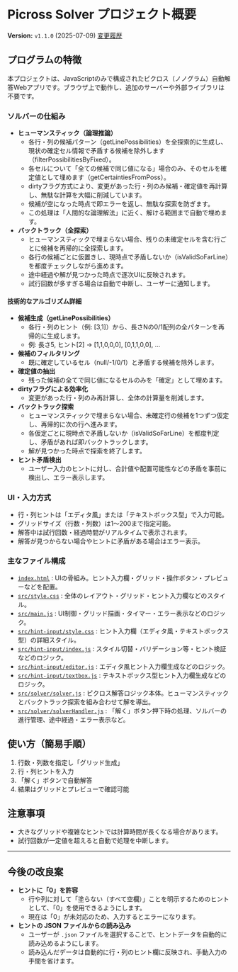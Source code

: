 # Picross Solver プロジェクト概要

**Version:** `v1.1.0` (2025-07-09) [変更履歴](CHANGELOG.md)

## プログラムの特徴
本プロジェクトは、JavaScriptのみで構成されたピクロス（ノノグラム）自動解答Webアプリです。ブラウザ上で動作し、追加のサーバーや外部ライブラリは不要です。

### ソルバーの仕組み
- **ヒューマンスティック（論理推論）**
  - 各行・列の候補パターン（getLinePossibilities）を全探索的に生成し、現状の確定セル情報で矛盾する候補を除外します（filterPossibilitiesByFixed）。
  - 各セルについて「全ての候補で同じ値になる」場合のみ、そのセルを確定値として埋めます（getCertaintiesFromPoss）。
  - dirtyフラグ方式により、変更があった行・列のみ候補・確定値を再計算し、無駄な計算を大幅に削減しています。
  - 候補が空になった時点で即エラーを返し、無駄な探索を防ぎます。
  - この処理は「人間的な論理解法」に近く、解ける範囲まで自動で埋めます。
- **バックトラック（全探索）**
  - ヒューマンスティックで埋まらない場合、残りの未確定セルを含む行ごとに候補を再帰的に全探索します。
  - 各行の候補ごとに仮置きし、現時点で矛盾しないか（isValidSoFarLine）を都度チェックしながら進めます。
  - 途中経過や解が見つかった時点で逐次UIに反映されます。
  - 試行回数が多すぎる場合は自動で中断し、ユーザーに通知します。

#### 技術的なアルゴリズム詳細
- **候補生成（getLinePossibilities）**
  - 各行・列のヒント（例: [3,1]）から、長さNの0/1配列の全パターンを再帰的に生成します。
  - 例: 長さ5, ヒント[2] → [1,1,0,0,0], [0,1,1,0,0], ...
- **候補のフィルタリング**
  - 既に確定しているセル（null/-1/0/1）と矛盾する候補を除外します。
- **確定値の抽出**
  - 残った候補の全てで同じ値になるセルのみを「確定」として埋めます。
- **dirtyフラグによる効率化**
  - 変更があった行・列のみ再計算し、全体の計算量を削減します。
- **バックトラック探索**
  - ヒューマンスティックで埋まらない場合、未確定行の候補を1つずつ仮定し、再帰的に次の行へ進みます。
  - 各仮定ごとに現時点で矛盾しないか（isValidSoFarLine）を都度判定し、矛盾があれば即バックトラックします。
  - 解が見つかった時点で探索を終了します。
- **ヒント矛盾検出**
  - ユーザー入力のヒントに対し、合計値や配置可能性などの矛盾を事前に検出し、エラー表示します。

### UI・入力方式
- 行・列ヒントは「エディタ風」または「テキストボックス型」で入力可能。
- グリッドサイズ（行数・列数）は1～200まで指定可能。
- 解答中は試行回数・経過時間がリアルタイムで表示されます。
- 解答が見つからない場合やヒントに矛盾がある場合はエラー表示。

### 主なファイル構成
- [`index.html`](index.html) : UIの骨組み。ヒント入力欄・グリッド・操作ボタン・プレビューなどを配置。
- [`src/style.css`](src/style.css) : 全体のレイアウト・グリッド・ヒント入力欄などのスタイル。
- [`src/main.js`](src/main.js) : UI制御・グリッド描画・タイマー・エラー表示などのロジック。
- [`src/hint-input/style.css`](src/hint-input/style.css) : ヒント入力欄（エディタ風・テキストボックス型）の詳細スタイル。
- [`src/hint-input/index.js`](src/hint-input/index.js) : スタイル切替・バリデーション等・ヒント検証などのロジック。
- [`src/hint-input/editor.js`](src/hint-input/editor.js) : エディタ風ヒント入力欄生成などのロジック。
- [`src/hint-input/textbox.js`](src/hint-input/textbox.js) : テキストボックス型ヒント入力欄生成などのロジック。
- [`src/solver/solver.js`](src/solver/solver.js) : ピクロス解答ロジック本体。ヒューマンスティックとバックトラック探索を組み合わせて解を導出。
- [`src/solver/solverHandler.js`](src/solver/solver-handler.js) : 「解く」ボタン押下時の処理、ソルバーの進行管理、途中経過・エラー表示など。

## 使い方（簡易手順）
1. 行数・列数を指定し「グリッド生成」
2. 行・列ヒントを入力
3. 「解く」ボタンで自動解答
4. 結果はグリッドとプレビューで確認可能

## 注意事項
- 大きなグリッドや複雑なヒントでは計算時間が長くなる場合があります。
- 試行回数が一定値を超えると自動で処理を中断します。

---

## 今後の改良案

- **ヒントに「0」を許容**
  - 行や列に対して「塗らない（すべて空欄）」ことを明示するためのヒントとして、「0」を使用できるようにします。
  - 現在は「0」が未対応のため、入力するとエラーになります。
- **ヒントの JSON ファイルからの読み込み**
  - ユーザーが `.json` ファイルを選択することで、ヒントデータを自動的に読み込めるようにします。
  - 読み込んだデータは自動的に行・列のヒント欄に反映され、手動入力の手間を省けます。
